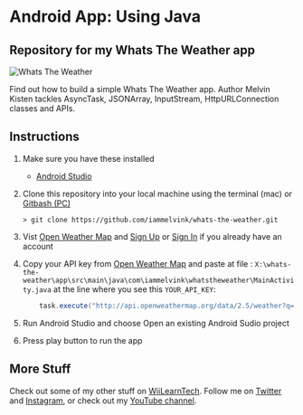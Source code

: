 # Android App: Using Java

## Repository for my Whats The Weather app

![Whats The Weather](whats-the-weather.gif "Whats The Weather")

Find out how to build a simple Whats The Weather app. Author Melvin Kisten tackles AsyncTask, JSONArray, InputStream, HttpURLConnection classes and APIs. 

## Instructions
1. Make sure you have these installed
	- [Android Studio](https://developer.android.com/studio#downloads "Android Studio")

2. Clone this repository into your local machine using the terminal (mac) or [Gitbash (PC)](https://git-scm.com/download/win "Gitbash (PC)")
	
	`> git clone https://github.com/iammelvink/whats-the-weather.git`
3. Vist [Open Weather Map](https://openweathermap.org/ "Open Weather Map") and [Sign Up](https://home.openweathermap.org/users/sign_up "Sign Up") or [Sign In](https://home.openweathermap.org/users/sign_in "Sign In") if you already have an account 

4. Copy your API key from [Open Weather Map](https://openweathermap.org/ "Open Weather Map") and paste at file : 
	`X:\whats-the-weather\app\src\main\java\com\iammelvink\whatstheweather\MainActivity.java` at the line where you see this `YOUR_API_KEY`:

	```java
		task.execute("http://api.openweathermap.org/data/2.5/weather?q=" + searchCity + "&APPID=YOUR_API_KEY").get();
	```
5. Run Android Studio and choose Open an existing Android Sudio project
6. Press play button to run the app 

## More Stuff
Check out some of my other stuff on [WiiLearnTech](https://www.wiilearntech.com "WiiLearnTech Website"). Follow me on [Twitter](https://twitter.com/iammelvink "iammelvink") and [Instagram](https://www.instagram.com/iammelvink "iammelvink"), or check out my [YouTube channel](https://www.youtube.com/channel/UCwMGEkyU2QOqEEKJ1E5pe7w "WiiLearnTech YouTube").